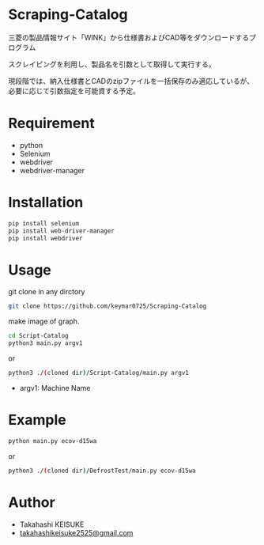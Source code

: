 # Scraping-Catalog
三菱の製品情報サイト「WINK」から仕様書およびCAD等をダウンロードするプログラム

スクレイピングを利用し、製品名を引数として取得して実行する。

現段階では、納入仕様書とCADのzipファイルを一括保存のみ適応しているが、必要に応じて引数指定を可能資する予定。

# Requirement

* python
* Selenium
* webdriver
* webdriver-manager

# Installation

```bash
pip install selenium
pip install web-driver-manager
pip install webdriver
```

# Usage

git clone in any dirctory

```bash
git clone https://github.com/keymar0725/Scraping-Catalog
```


make image of graph.

```bash
cd Script-Catalog
python3 main.py argv1
```

or

```bash
python3 ./(cloned dir)/Script-Catalog/main.py argv1
```

* argv1: Machine Name

# Example

```bash
python main.py ecov-d15wa
```

or

```bash
python3 ./(cloned dir)/DefrostTest/main.py ecov-d15wa
```

# Author

* Takahashi KEISUKE
* takahashikeisuke2525@gmail.com